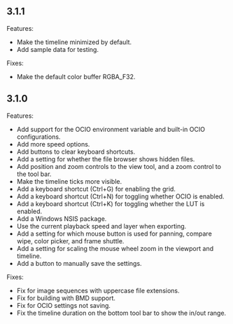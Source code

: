 ## 3.1.1

Features:
* Make the timeline minimized by default.
* Add sample data for testing.

Fixes:
* Make the default color buffer RGBA_F32.


## 3.1.0

Features:
* Add support for the OCIO environment variable and built-in OCIO configurations.
* Add more speed options.
* Add buttons to clear keyboard shortcuts.
* Add a setting for whether the file browser shows hidden files.
* Add position and zoom controls to the view tool, and a zoom control to the tool bar.
* Make the timeline ticks more visible.
* Add a keyboard shortcut (Ctrl+G) for enabling the grid.
* Add a keyboard shortcut (Ctrl+N) for toggling whether OCIO is enabled.
* Add a keyboard shortcut (Ctrl+K) for toggling whether the LUT is enabled.
* Add a Windows NSIS package.
* Use the current playback speed and layer when exporting.
* Add a setting for which mouse button is used for panning, compare wipe, color picker, and frame shuttle.
* Add a setting for scaling the mouse wheel zoom in the viewport and timeline.
* Add a button to manually save the settings.

Fixes:
* Fix for image sequences with uppercase file extensions.
* Fix for building with BMD support.
* Fix for OCIO settings not saving.
* Fix the timeline duration on the bottom tool bar to show the in/out range.
